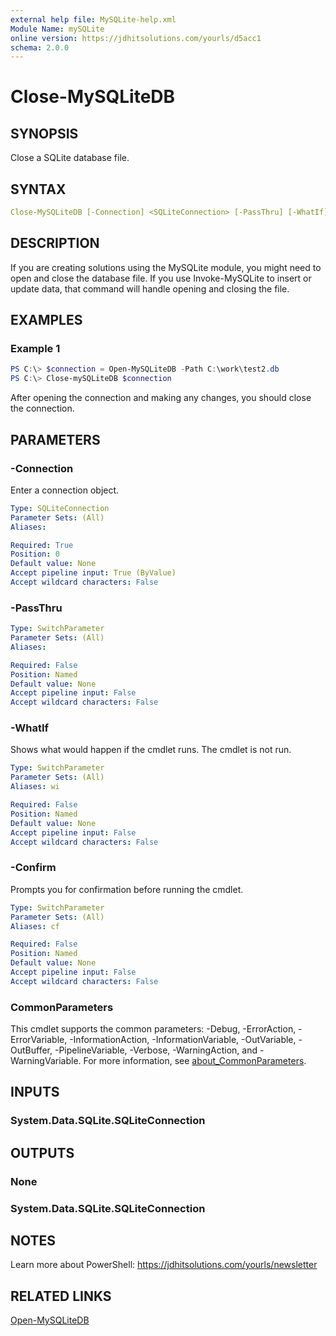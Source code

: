```yaml
---
external help file: MySQLite-help.xml
Module Name: mySQLite
online version: https://jdhitsolutions.com/yourls/d5acc1
schema: 2.0.0
---
```


# Close-MySQLiteDB

## SYNOPSIS

Close a SQLite database file.

## SYNTAX

```yaml
Close-MySQLiteDB [-Connection] <SQLiteConnection> [-PassThru] [-WhatIf] [-Confirm] [<CommonParameters>]
```

## DESCRIPTION

If you are creating solutions using the MySQLite module, you might need to open and close the database file. If you use Invoke-MySQLite to insert or update data, that command will handle opening and closing the file.

## EXAMPLES

### Example 1

```powershell
PS C:\> $connection = Open-MySQLiteDB -Path C:\work\test2.db
PS C:\> Close-mySQLiteDB $connection
```

After opening the connection and making any changes, you should close the connection.

## PARAMETERS

### -Connection

Enter a connection object.

```yaml
Type: SQLiteConnection
Parameter Sets: (All)
Aliases:

Required: True
Position: 0
Default value: None
Accept pipeline input: True (ByValue)
Accept wildcard characters: False
```

### -PassThru

```yaml
Type: SwitchParameter
Parameter Sets: (All)
Aliases:

Required: False
Position: Named
Default value: None
Accept pipeline input: False
Accept wildcard characters: False
```

### -WhatIf

Shows what would happen if the cmdlet runs.
The cmdlet is not run.

```yaml
Type: SwitchParameter
Parameter Sets: (All)
Aliases: wi

Required: False
Position: Named
Default value: None
Accept pipeline input: False
Accept wildcard characters: False
```

### -Confirm

Prompts you for confirmation before running the cmdlet.

```yaml
Type: SwitchParameter
Parameter Sets: (All)
Aliases: cf

Required: False
Position: Named
Default value: None
Accept pipeline input: False
Accept wildcard characters: False
```

### CommonParameters

This cmdlet supports the common parameters: -Debug, -ErrorAction, -ErrorVariable, -InformationAction, -InformationVariable, -OutVariable, -OutBuffer, -PipelineVariable, -Verbose, -WarningAction, and -WarningVariable. For more information, see [about_CommonParameters](http://go.microsoft.com/fwlink/?LinkID=113216).

## INPUTS

### System.Data.SQLite.SQLiteConnection

## OUTPUTS

### None

### System.Data.SQLite.SQLiteConnection

## NOTES

Learn more about PowerShell: https://jdhitsolutions.com/yourls/newsletter

## RELATED LINKS

[Open-MySQLiteDB](Open-MySQLiteDB.md)
